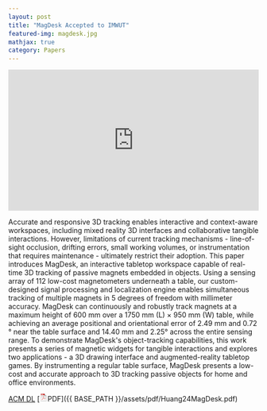 ```yaml
---
layout: post
title: "MagDesk Accepted to IMWUT"
featured-img: magdesk.jpg
mathjax: true
category: Papers
---
```


<div style="position: relative; padding-bottom: 56.25%; height: 0; overflow: hidden; max-width: 100%; height: auto;">
    <iframe style="position: absolute; top: 0; left: 0; width: 100%; height: 100%;" src="https://www.youtube.com/embed/cOjRV0-bYY0" title="YouTube video player" frameborder="0" allow="accelerometer; autoplay; clipboard-write; encrypted-media; gyroscope; picture-in-picture; web-share" referrerpolicy="strict-origin-when-cross-origin" allowfullscreen></iframe>
</div>

Accurate and responsive 3D tracking enables interactive and context-aware workspaces, including mixed reality 3D interfaces and collaborative tangible interactions. However, limitations of current tracking mechanisms - line-of-sight occlusion, drifting errors, small working volumes, or instrumentation that requires maintenance - ultimately restrict their adoption. This paper introduces MagDesk, an interactive tabletop workspace capable of real-time 3D tracking of passive magnets embedded in objects. Using a sensing array of 112 low-cost magnetometers underneath a table, our custom-designed signal processing and localization engine enables simultaneous tracking of multiple magnets in 5 degrees of freedom with millimeter accuracy. MagDesk can continuously and robustly track magnets at a maximum height of 600 mm over a 1750 mm (L) × 950 mm (W) table, while achieving an average positional and orientational error of 2.49 mm and 0.72 ° near the table surface and 14.40 mm and 2.25° across the entire sensing range. To demonstrate MagDesk's object-tracking capabilities, this work presents a series of magnetic widgets for tangible interactions and explores two applications - a 3D drawing interface and augmented-reality tabletop games. By instrumenting a regular table surface, MagDesk presents a low-cost and accurate approach to 3D tracking passive objects for home and office environments.

[ACM DL](https://doi.org/10.1145/3699756) [![pdf](/assets/icons16/pdf-icon.png)PDF]({{ BASE_PATH }}/assets/pdf/Huang24MagDesk.pdf)
